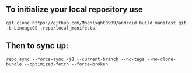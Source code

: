 To initialize your local repository use
---------------------------------------

    git clone https://github.com/Moonlxght0909/android_build_manifest.git -b LineageOS .repo/local_manifests
    

Then to sync up:
----------------

    repo sync --force-sync -j8 --current-branch --no-tags --no-clone-bundle --optimized-fetch --force-broken
